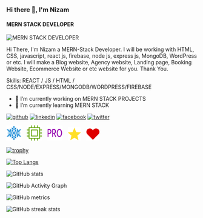 ### Hi there 👋, I'm Nizam
#### MERN STACK DEVELOPER
![MERN STACK DEVELOPER](https://media-exp1.licdn.com/dms/image/C4D16AQGeNnrHtqNCqQ/profile-displaybackgroundimage-shrink_200_800/0/1654703595308?e=1668038400&v=beta&t=tkuXoIx_t9udsTKbHmOO0ra7GNzLIXIC50uoPf9OR_c)

Hi There, I'm Nizam a MERN-Stack Developer. I will be working with HTML, CSS, javascript, react js, firebase, node js, express js, MongoDB, WordPress or etc. I will make a Blog website, Agency website, Landing page, Booking Website, Ecommerce Website or etc website for you. Thank You.

Skills: REACT / JS / HTML / CSS/NODE/EXPRESS/MONGODB/WORDPRESS/FIREBASE

- 🔭 I’m currently working on MERN STACK PROJECTS 
- 🌱 I’m currently learning MERN STACK 


[<img src='https://cdn.jsdelivr.net/npm/simple-icons@3.0.1/icons/github.svg' alt='github' height='40'>](https://github.com/programmerNizam)  [<img src='https://cdn.jsdelivr.net/npm/simple-icons@3.0.1/icons/linkedin.svg' alt='linkedin' height='40'>](https://www.linkedin.com/in/md-nizam-uddin-235a93201/)  [<img src='https://cdn.jsdelivr.net/npm/simple-icons@3.0.1/icons/facebook.svg' alt='facebook' height='40'>](https://www.facebook.com/programmerNizam1)  [<img src='https://cdn.jsdelivr.net/npm/simple-icons@3.0.1/icons/twitter.svg' alt='twitter' height='40'>](https://twitter.com/programmerNizam)  

<a href='https://archiveprogram.github.com/'><img src='https://raw.githubusercontent.com/acervenky/animated-github-badges/master/assets/acbadge.gif' width='40' height='40'></a> <a href='https://docs.github.com/en/developers'><img src='https://raw.githubusercontent.com/acervenky/animated-github-badges/master/assets/devbadge.gif' width='40' height='40'></a> <a href='https://github.com/pricing'><img src='https://raw.githubusercontent.com/acervenky/animated-github-badges/master/assets/pro.gif' width='40' height='40'></a> <a href='https://stars.github.com/'><img src='https://raw.githubusercontent.com/acervenky/animated-github-badges/master/assets/starbadge.gif' width='35' height='35'></a> <a href='https://docs.github.com/en/github/supporting-the-open-source-community-with-github-sponsors'><img src='https://raw.githubusercontent.com/acervenky/animated-github-badges/master/assets/sponsorbadge.gif' width='35' height='35'></a> 

[![trophy](https://github-profile-trophy.vercel.app/?username=programmerNizam)](https://github.com/ryo-ma/github-profile-trophy)

[![Top Langs](https://github-readme-stats.vercel.app/api/top-langs/?username=programmerNizam)](https://github.com/anuraghazra/github-readme-stats)

![GitHub stats](https://github-readme-stats.vercel.app/api?username=programmerNizam&show_icons=true)  

![GitHub Activity Graph](https://activity-graph.herokuapp.com/graph?username=programmerNizam)  

![GitHub metrics](https://metrics.lecoq.io/programmerNizam)  

![GitHub streak stats](https://github-readme-streak-stats.herokuapp.com/?user=programmerNizam)  

